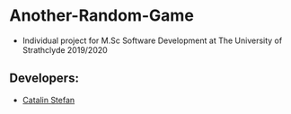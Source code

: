# Another-Random-Game

* Individual project for M.Sc Software Development at The University of Strathclyde 2019/2020
## Developers:
* [Catalin Stefan](https://github.com/CatalinMihaiStefan)
 
